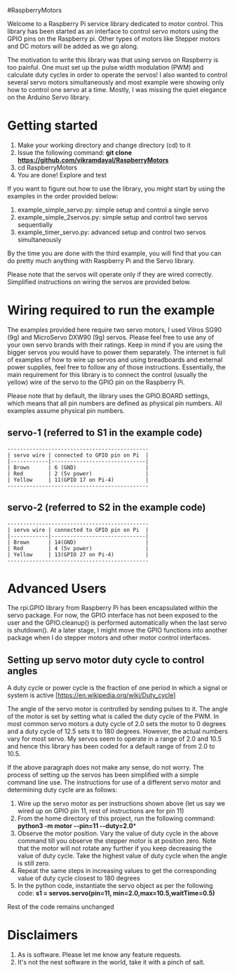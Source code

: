 #RaspberryMotors

Welcome to a Raspberry Pi service library dedicated to motor control. This library has been started as an interface to control servo motors using the GPIO pins on the Raspberry pi. Other types of motors like Stepper motors and DC motors will be added as we go along.

The motivation to write this library was that using servos on Raspberry is too painful. One must set up the pulse width modulation (PWM) and calculate duty cycles in order to operate the servos! I also wanted to control several servo motors simultaneously and 
most example were showing only how to control one servo at a time. Mostly, I was missing the quiet elegance on the Arduino Servo library.

Getting started
===============

1. Make your working directory and change directory (cd) to it
2. Issue the following command:
**git clone https://github.com/vikramdayal/RaspberryMotors**
3. cd RaspberryMotors
4. You are done! Explore and test

If you want to figure out how to use the library, you might start by using the examples in the order provided below:

1. example_simple_servo.py: simple setup and control a single servo
2. example_simple_2servos.py: simple setup and control two servos sequentially
3. example_timer_servo.py: advanced setup and control two servos simultaneously

By the time you are done with the third example, you will find that you can do pretty much anything with
Raspberry Pi and the Servo library.

Please note that the servos will operate only if they are wired correctly. Simplified instructions on wiring the servos are provided below.

Wiring required to run the example
==================================

The examples provided here require two servo motors, I used Vilros SG90 (9g) and MicroServo DXW90 (9g) servos. Please feel free 
to use any of your own servo brands with their ratings. Keep in mind if you are using the bigger servos you would have to power them separately. The internet
is full of examples of how to wire up servos and using breadboards and external power supplies, feel free to follow any of those instructions. Essentially, the main requirement for this library is to connect the control (usually the yellow) wire of the servo to the GPIO pin on the Raspberry Pi.

Please note that by default, the library uses the GPIO.BOARD settings, which means that all pin numbers are defined as physical pin numbers. All examples assume physical pin numbers.

 servo-1 (referred to S1 in the example code)
 -------------------------------------------
 
    ---------------------------------------------
    | servo wire | connected to GPIO pin on Pi  |
    |------------|------------------------------|
    | Brown      | 6 (GND)                      |
    | Red        | 2 (5v power)                 |
    | Yellow     | 11(GPIO 17 on Pi-4)          |
    ---------------------------------------------


 servo-2 (referred to S2 in the example code)
 -------------------------------------------
 
    ---------------------------------------------
    | servo wire | connected to GPIO pin on Pi  |
    |------------|------------------------------|
    | Brown      | 14(GND)                      |
    | Red        | 4 (5v power)                 |
    | Yellow     | 13(GPIO 27 on Pi-4)          |
    ---------------------------------------------


Advanced Users
==============
The rpi.GPIO library from Raspberry Pi has been encapsulated within the servo package. For now, the GPIO interface 
has not been exposed to the user and the GPIO.cleanup() is performed automatically when the last servo is shutdown().
At a later stage, I might move the GPIO functions into another package when I do stepper motors and other motor
control interfaces.

Setting up servo motor duty cycle to control angles
----------------------------------------------------
A duty cycle or power cycle is the fraction of one period in which a signal or system is active [https://en.wikipedia.org/wiki/Duty_cycle]

The angle of the servo motor is controlled by sending pulses to it. The angle of the motor is set by setting what is called the duty cycle of the PWM. 
In most common servo motors a duty cycle of 2.0 sets the motor to 0 degrees and a duty cycle of 12.5 sets it to 180 degrees. However, the actual numbers vary for most servo. My servos seem to operate in a range of 2.0 and 10.5 and hence this library has been coded for a default range of
from 2.0 to 10.5.

If the above paragraph does not make any sense, do not worry. The process of setting up the servos has been simplified with a simple command line use. 
The instructions for use of a different servo motor and determining duty cycle are as follows: 
1. Wire up the servo motor as per instructions shown above (let us say we wired up on GPIO pin 11, rest of instructions are for pin 11)
2. From the home directory of this project, run the following command:
**python3 -m motor --pin=11 --duty=2.0***
3. Observe the motor position. Vary the value of duty cycle in the above command till you observe the stepper motor is at position zero. Note that the motor will not rotate any further if you keep decreasing the value of duty cycle. Take the highest value of duty cycle when the angle is still zero.
4. Repeat the same steps in increasing values to get the corresponding value of duty cycle closest to 180 degrees
5. In the python code, instantiate the servo object as per the following code:
**s1 = servos.servo(pin=11, min=2.0,max=10.5,waitTime=0.5)**

Rest of the code remains unchanged

Disclaimers
===========
1. As is software. Please let me know any feature requests.
2. It's not the nest software in the world, take it with a pinch of salt.


